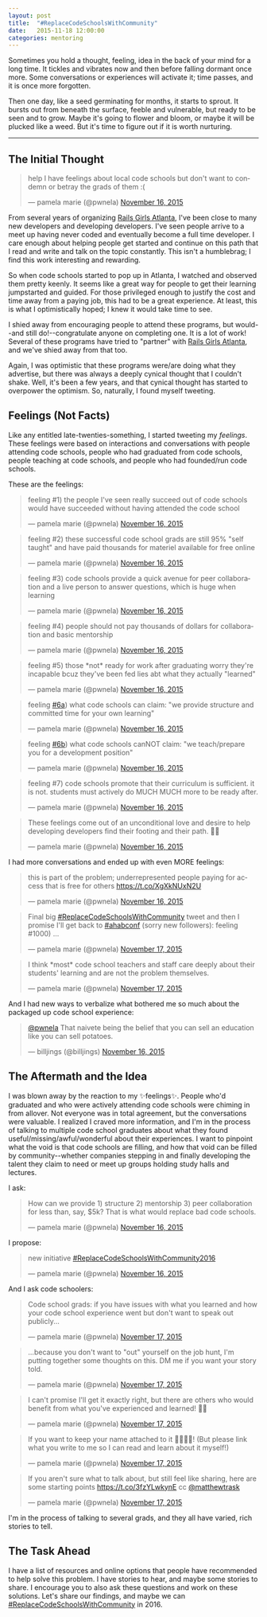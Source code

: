 ```yaml
---
layout: post
title:  "#ReplaceCodeSchoolsWithCommunity"
date:   2015-11-18 12:00:00
categories: mentoring
---
```


Sometimes you hold a thought, feeling, idea in the back of your mind for a long time. It tickles and vibrates now and then before falling dormant once more. Some conversations or experiences will activate it; time passes, and it is once more forgotten.

Then one day, like a seed germinating for months, it starts to sprout. It bursts out from beneath the surface, feeble and vulnerable, but ready to be seen and to grow. Maybe it's going to flower and bloom, or maybe it will be plucked like a weed. But it's time to figure out if it is worth nurturing.

*********

## The Initial Thought
<blockquote class="twitter-tweet" lang="en"><p lang="en" dir="ltr">help I have feelings about local code schools but don&#39;t want to condemn or betray the grads of them :(</p>&mdash; pamela marie (@pwnela) <a href="https://twitter.com/pwnela/status/666274561546133504">November 16, 2015</a></blockquote> <script async src="//platform.twitter.com/widgets.js" charset="utf-8"></script>

From several years of organizing [Rails Girls Atlanta](https://twitter.com/RailsGirlsATL), I've been close to many new developers and developing developers. I've seen people arrive to a meet up having never coded and eventually become a full time developer. I care enough about helping people get started and continue on this path that I read and write and talk on the topic constantly. This isn't a humblebrag; I find this work interesting and rewarding.

So when code schools started to pop up in Atlanta, I watched and observed them pretty keenly. It seems like a great way for people to get their learning jumpstarted and guided. For those privileged enough to justify the cost and time away from a paying job, this had to be a great experience. At least, this is what I optimistically hoped; I knew it would take time to see.

I shied away from encouraging people to attend these programs, but would--and still do!--congratulate anyone on completing one. It is a lot of work! Several of these programs have tried to "partner" with [Rails Girls Atlanta](https://twitter.com/RailsGirlsATL), and we've shied away from that too.

Again, I was optimistic that these programs were/are doing what they advertise, but there was always a deeply cynical thought that I couldn't shake. Well, it's been a few years, and that cynical thought has started to overpower the optimism. So, naturally, I found myself tweeting.

## Feelings (Not Facts)

Like any entitled late-twenties-something, I started tweeting my _feelings_. These feelings were based on interactions and conversations with people attending code schools, people who had graduated from code schools, people teaching at code schools, and people who had founded/run code schools.

These are the feelings:

<blockquote class="twitter-tweet" data-conversation="none" lang="en"><p lang="en" dir="ltr">feeling #1) the people I&#39;ve seen really succeed out of code schools would have succeeded without having attended the code school</p>&mdash; pamela marie (@pwnela) <a href="https://twitter.com/pwnela/status/666275452898697216">November 16, 2015</a></blockquote> <script async src="//platform.twitter.com/widgets.js" charset="utf-8"></script>

<blockquote class="twitter-tweet" data-conversation="none" lang="en"><p lang="en" dir="ltr">feeling #2) these successful code school grads are still 95% &quot;self taught&quot; and have paid thousands for materiel available for free online</p>&mdash; pamela marie (@pwnela) <a href="https://twitter.com/pwnela/status/666276229834764288">November 16, 2015</a></blockquote> <script async src="//platform.twitter.com/widgets.js" charset="utf-8"></script>

<blockquote class="twitter-tweet" data-conversation="none" lang="en"><p lang="en" dir="ltr">feeling #3) code schools provide a quick avenue for peer collaboration and a live person to answer questions, which is huge when learning</p>&mdash; pamela marie (@pwnela) <a href="https://twitter.com/pwnela/status/666276466657751040">November 16, 2015</a></blockquote> <script async src="//platform.twitter.com/widgets.js" charset="utf-8"></script>

<blockquote class="twitter-tweet" data-conversation="none" lang="en"><p lang="en" dir="ltr">feeling #4) people should not pay thousands of dollars for collaboration and basic mentorship</p>&mdash; pamela marie (@pwnela) <a href="https://twitter.com/pwnela/status/666276632487968768">November 16, 2015</a></blockquote> <script async src="//platform.twitter.com/widgets.js" charset="utf-8"></script>

<blockquote class="twitter-tweet" data-conversation="none" lang="en"><p lang="en" dir="ltr">feeling #5) those *not* ready for work after graduating worry they&#39;re incapable bcuz they&#39;ve been fed lies abt what they actually &quot;learned&quot;</p>&mdash; pamela marie (@pwnela) <a href="https://twitter.com/pwnela/status/666277273851531268">November 16, 2015</a></blockquote> <script async src="//platform.twitter.com/widgets.js" charset="utf-8"></script>

<blockquote class="twitter-tweet" data-conversation="none" lang="en"><p lang="en" dir="ltr">feeling <a href="https://twitter.com/hashtag/6a?src=hash">#6a</a>) what code schools can claim: &quot;we provide structure and committed time for your own learning&quot;</p>&mdash; pamela marie (@pwnela) <a href="https://twitter.com/pwnela/status/666278668193386496">November 16, 2015</a></blockquote> <script async src="//platform.twitter.com/widgets.js" charset="utf-8"></script>

<blockquote class="twitter-tweet" data-conversation="none" lang="en"><p lang="en" dir="ltr">feeling <a href="https://twitter.com/hashtag/6b?src=hash">#6b</a>) what code schools canNOT claim: &quot;we teach/prepare you for a development position&quot;</p>&mdash; pamela marie (@pwnela) <a href="https://twitter.com/pwnela/status/666278800267862017">November 16, 2015</a></blockquote> <script async src="//platform.twitter.com/widgets.js" charset="utf-8"></script>

<blockquote class="twitter-tweet" data-conversation="none" lang="en"><p lang="en" dir="ltr">feeling #7) code schools promote that their curriculum is sufficient. it is not. students must actively do MUCH MUCH more to be ready after.</p>&mdash; pamela marie (@pwnela) <a href="https://twitter.com/pwnela/status/666279922340651010">November 16, 2015</a></blockquote> <script async src="//platform.twitter.com/widgets.js" charset="utf-8"></script>

<blockquote class="twitter-tweet" data-conversation="none" lang="en"><p lang="en" dir="ltr">These feelings come out of an unconditional love and desire to help developing developers find their footing and their path. 💝💝</p>&mdash; pamela marie (@pwnela) <a href="https://twitter.com/pwnela/status/666280248053514240">November 16, 2015</a></blockquote> <script async src="//platform.twitter.com/widgets.js" charset="utf-8"></script>

I had more conversations and ended up with even MORE feelings:
<blockquote class="twitter-tweet" data-conversation="none" lang="en"><p lang="en" dir="ltr">this is part of the problem; underrepresented people paying for access that is free for others&#10;&#10;<a href="https://t.co/XgXkNUxN2U">https://t.co/XgXkNUxN2U</a></p>&mdash; pamela marie (@pwnela) <a href="https://twitter.com/pwnela/status/666284758356357120">November 16, 2015</a></blockquote> <script async src="//platform.twitter.com/widgets.js" charset="utf-8"></script>

<blockquote class="twitter-tweet" data-conversation="none" lang="en"><p lang="en" dir="ltr">Final big <a href="https://twitter.com/hashtag/ReplaceCodeSchoolsWithCommunity?src=hash">#ReplaceCodeSchoolsWithCommunity</a> tweet and then I promise I&#39;ll get back to <a href="https://twitter.com/hashtag/ahabconf?src=hash">#ahabconf</a> (sorry new followers): &#10;&#10;feeling #1000) ...</p>&mdash; pamela marie (@pwnela) <a href="https://twitter.com/pwnela/status/666657484258549760">November 17, 2015</a></blockquote> <script async src="//platform.twitter.com/widgets.js" charset="utf-8"></script>

<blockquote class="twitter-tweet" data-conversation="none" lang="en"><p lang="en" dir="ltr">I think *most* code school teachers and staff care deeply about their students&#39; learning and are not the problem themselves.</p>&mdash; pamela marie (@pwnela) <a href="https://twitter.com/pwnela/status/666657725267447808">November 17, 2015</a></blockquote> <script async src="//platform.twitter.com/widgets.js" charset="utf-8"></script>

And I had new ways to verbalize what bothered me so much about the packaged up code school experience:
<blockquote class="twitter-tweet" lang="en"><p lang="en" dir="ltr"><a href="https://twitter.com/pwnela">@pwnela</a> That naivete being the belief that you can sell an education like you can sell potatoes.</p>&mdash; billjings (@billjings) <a href="https://twitter.com/billjings/status/666282526852411392">November 16, 2015</a></blockquote> <script async src="//platform.twitter.com/widgets.js" charset="utf-8"></script>



## The Aftermath and the Idea

I was blown away by the reaction to my ✨feelings✨. People who'd graduated and who were actively attending code schools were chiming in from allover. Not everyone was in total agreement, but the conversations were valuable. I realized I craved more information, and I'm in the process of talking to multiple code school graduates about what they found useful/missing/awful/wonderful about their experiences. I want to pinpoint what the void is that code schools are filling, and how that void can be filled by community--whether companies stepping in and finally developing the talent they claim to need or meet up groups holding study halls and lectures.

I ask:

<blockquote class="twitter-tweet" data-conversation="none" lang="en"><p lang="en" dir="ltr">How can we provide 1) structure 2) mentorship 3) peer collaboration for less than, say, $5k?&#10;&#10;That is what would replace bad code schools.</p>&mdash; pamela marie (@pwnela) <a href="https://twitter.com/pwnela/status/666280855631958016">November 16, 2015</a></blockquote> <script async src="//platform.twitter.com/widgets.js" charset="utf-8"></script>

I propose:

<blockquote class="twitter-tweet" data-conversation="none" lang="en"><p lang="en" dir="ltr">new initiative <a href="https://twitter.com/hashtag/ReplaceCodeSchoolsWithCommunity2016?src=hash">#ReplaceCodeSchoolsWithCommunity2016</a></p>&mdash; pamela marie (@pwnela) <a href="https://twitter.com/pwnela/status/666283526275407872">November 16, 2015</a></blockquote> <script async src="//platform.twitter.com/widgets.js" charset="utf-8"></script>

And I ask code schoolers:
<blockquote class="twitter-tweet" lang="en"><p lang="en" dir="ltr">Code school grads: if you have issues with what you learned and how your code school experience went but don&#39;t want to speak out publicly...</p>&mdash; pamela marie (@pwnela) <a href="https://twitter.com/pwnela/status/666640641057800192">November 17, 2015</a></blockquote> <script async src="//platform.twitter.com/widgets.js" charset="utf-8"></script>

<blockquote class="twitter-tweet" data-conversation="none" lang="en"><p lang="en" dir="ltr">...because you don&#39;t want to &quot;out&quot; yourself on the job hunt, I&#39;m putting together some thoughts on this. DM me if you want your story told.</p>&mdash; pamela marie (@pwnela) <a href="https://twitter.com/pwnela/status/666640989763837952">November 17, 2015</a></blockquote> <script async src="//platform.twitter.com/widgets.js" charset="utf-8"></script>

<blockquote class="twitter-tweet" data-conversation="none" lang="en"><p lang="en" dir="ltr">I can&#39;t promise I&#39;ll get it exactly right, but there are others who would benefit from what you&#39;ve experienced and learned! 💚💚</p>&mdash; pamela marie (@pwnela) <a href="https://twitter.com/pwnela/status/666641245301776384">November 17, 2015</a></blockquote> <script async src="//platform.twitter.com/widgets.js" charset="utf-8"></script>

<blockquote class="twitter-tweet" data-conversation="none" lang="en"><p lang="en" dir="ltr">If you want to keep your name attached to it 👏👏👏👏! &#10;(But please link what you write to me so I can read and learn about it myself!)</p>&mdash; pamela marie (@pwnela) <a href="https://twitter.com/pwnela/status/666642533418684416">November 17, 2015</a></blockquote> <script async src="//platform.twitter.com/widgets.js" charset="utf-8"></script>

<blockquote class="twitter-tweet" data-conversation="none" lang="en"><p lang="en" dir="ltr">If you aren&#39;t sure what to talk about, but still feel like sharing, here are some starting points <a href="https://t.co/3fzYLwkynE">https://t.co/3fzYLwkynE</a>&#10;&#10;cc <a href="https://twitter.com/matthewtrask">@matthewtrask</a></p>&mdash; pamela marie (@pwnela) <a href="https://twitter.com/pwnela/status/666650945086988288">November 17, 2015</a></blockquote> <script async src="//platform.twitter.com/widgets.js" charset="utf-8"></script>

I'm in the process of talking to several grads, and they all have varied, rich stories to tell.

## The Task Ahead
I have a list of resources and online options that people have recommended to help solve this problem. I have stories to hear, and maybe some stories to share. I encourage you to also ask these questions and work on these solutions. Let's share our findings, and maybe we can [#ReplaceCodeSchoolsWithCommunity](https://twitter.com/search?q=%23replacecodeschoolswithcommunity%20OR%20%23replacecodeschoolswithcommunity2016&src=typd) in 2016.



